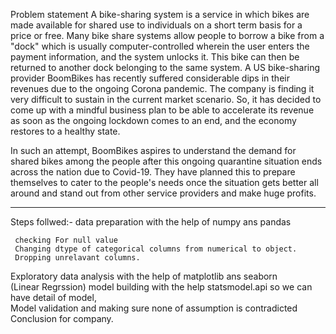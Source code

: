 Problem statement
A bike-sharing system is a service in which bikes are made available for shared use to individuals on a short term basis for a price or free.
Many bike share systems allow people to borrow a bike from a "dock" which is usually computer-controlled wherein the user enters the payment 
information, and the system unlocks it. This bike can then be returned to another dock belonging to the same system.
A US bike-sharing provider BoomBikes has recently suffered considerable dips in their revenues due to the ongoing Corona pandemic. 
The company is finding it very difficult to sustain in the current market scenario. So, it has decided to come up with a mindful business
plan to be able to accelerate its revenue as soon as the ongoing lockdown comes to an end, and the economy restores to a healthy state. 

In such an attempt, BoomBikes aspires to understand the demand for shared bikes among the people after this ongoing quarantine situation ends across the nation due to Covid-19. They have planned this to prepare themselves to cater to the people's needs once the situation gets better all around and stand out from other service providers and make huge profits.
<hr>

Steps follwed:-
<h7>data preparation with the help of numpy ans pandas </h7> <br>

     checking For null value
     Changing dtype of categorical columns from numerical to object.
     Dropping unrelavant columns.
     
Exploratory data analysis with the help of matplotlib ans seaborn <br> 
(Linear Regrssion) model building with the help statsmodel.api so we can have detail of model, <br>
Model validation and making sure none of assumption is contradicted <br>
Conclusion for company. <br>

